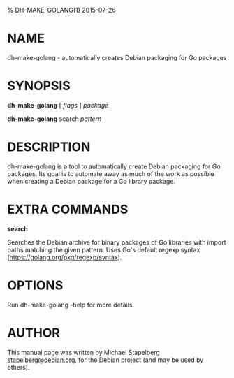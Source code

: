 % DH-MAKE-GOLANG(1) 2015-07-26

# NAME

dh-make-golang - automatically creates Debian packaging for Go packages

# SYNOPSIS

**dh-make-golang** [ *flags* ] *package*

**dh-make-golang** search *pattern*

# DESCRIPTION

dh-make-golang is a tool to automatically create Debian packaging for Go
packages. Its goal is to automate away as much of the work as possible when
creating a Debian package for a Go library package.

# EXTRA COMMANDS

**search**

Searches the Debian archive for binary packages of Go libraries with import
paths matching the given pattern. Uses Go's default regexp syntax
(https://golang.org/pkg/regexp/syntax).

# OPTIONS

Run dh-make-golang -help for more details.

# AUTHOR

This manual page was written by Michael Stapelberg <stapelberg@debian.org>,
for the Debian project (and may be used by others).
